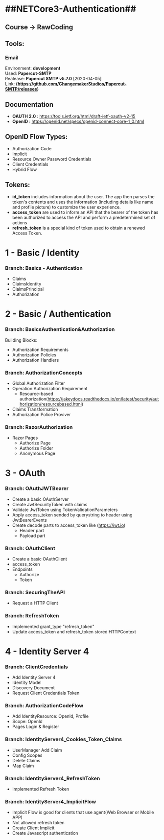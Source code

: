 # ##NETCore3-Authentication##
## Course -> RawCoding

## Tools:
### Email 
Environment: **development**<br> 
Used: **Papercut-SMTP**<br> 
Realease: **Papercut SMTP v5.7.0** [2020-04-05]<br>
Link: **(https://github.com/ChangemakerStudios/Papercut-SMTP/releases)**<br>

##  Documentation
 - **OAUTH 2.0** : https://tools.ietf.org/html/draft-ietf-oauth-v2-15
 - **OpenID** : https://openid.net/specs/openid-connect-core-1_0.html

## OpenID Flow Types:
 - Authorization Code
 - Implicit
 - Resource Owner Password Credentials
 - Client Credentials
 - Hybrid Flow

## Tokens:
 - **id_token** includes information about the user. The app then parses the token's contents and uses the information (including details like name and profile picture) to customize the user experience.
 - **access_token** are used to inform an API that the bearer of the token has been authorized to access the API and perform a predetermined set of actions 
 - **refresh_token** is a special kind of token used to obtain a renewed Access Token. 


# 1 - Basic / Identity

### Branch: Basics - Authentication
 - Claims
 - ClaimsIdentity
 - ClaimsPrincipal
 - Authorization
 
# 2 - Basic / Authentication

### Branch: BasicsAuthentication&Authorization
Building Blocks:<br>
 - Authorization Requirements
 - Authorization Policies
 - Authorization Handlers
 
### Branch: AuthorizationConcepts 
 - Global Authorization Filter
 - Operation Authorization Requirement
 	- Resource-based authorization(https://jakeydocs.readthedocs.io/en/latest/security/authorization/resourcebased.html)
 - Claims Transformation
 - Authorization Police Proviver
 
### Branch: RazorAuthorization
 - Razor Pages
 	- Authorize Page
	- Authorize Folder
	- Anonymous Page
	
# 3 - OAuth
	
### Branch: OAuthJWTBearer
 - Create a basic OAuthServer
 - Create JwtSecurityToken with claims
 - Validate JwtToken using TokenValidationParameters
 - Apply access_token sended by querystring to header using JwtBearerEvents
 - Create decode parts to access_token like (https://jwt.io)
	- Header part
	- Payload part
	
### Branch: OAuthClient
 - Create a basic OAuthClient
 - access_token
 - Endpoints
 	- Authorize
	- Token

### Branch: SecuringTheAPI
 - Request a HTTP Client

### Branch: RefreshToken
 - Implemented grant_type "refresh_token"
 - Update access_token and refresh_token stored HTTPContext
 
# 4 - Identity Server 4
 
### Branch: ClientCredentials
 - Add Identity Server 4
 - Identity Model
 - Discovery Document
 - Request Client Credentials Token

### Branch: AuthorizationCodeFlow
 - Add IdentityResource: OpenId, Profile
 - Scope: OpenId
 - Pages Login & Register
  
### Branch: IdentityServer4_Cookies_Token_Claims
 - UserManager Add Claim
 - Config Scopes
 - Delete Claims
 - Map Claim
 
 ### Branch: IdentityServer4_RefreshToken
 - Implemented Refresh Token
 
 ### Branch: IdentityServer4_ImplicitFlow
 - Implicit Flow is good for clients that use agent(Web Browser or Mobile APP)
 - Not allowed refresh token
 - Create Client Implicit
 - Create Javascript authentication
 
	
